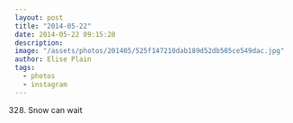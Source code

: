 ```yaml
---
layout: post
title: "2014-05-22"
date: 2014-05-22 09:15:28
description: 
image: "/assets/photos/201405/525f147210dab189d52db505ce549dac.jpg"
author: Elise Plain
tags: 
  - photos
  - instagram
---
```


328. Snow can wait
<p></p>
